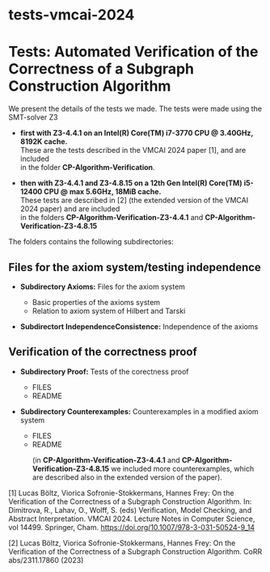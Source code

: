 # tests-vmcai-2024

Tests: Automated Verification of the Correctness of a Subgraph Construction Algorithm
======================================================================================

We present the details of the tests we made. 
The tests were made using the SMT-solver Z3
- <b>first with Z3-4.4.1 on an Intel(R) Core(TM) i7-3770 CPU @ 3.40GHz, 8192K cache.</b> <br>
  These are the tests described in the VMCAI 2024 paper [1], and are included <br>
  in the folder <b>CP-Algorithm-Verification</b>.  <p>
- <b>then with Z3-4.4.1 and Z3-4.8.15 on a 12th Gen Intel(R) Core(TM) i5-12400 CPU @ max 5.6GHz, 18MiB cache.</b> <br>
  These tests are described in [2] (the extended version of the VMCAI 2024 paper) and are 
  included <br>
  in the folders <b>CP-Algorithm-Verification-Z3-4.4.1</b> and <b>CP-Algorithm-Verification-Z3-4.8.15</b>  

The folders contains the following subdirectories: 

Files for the axiom system/testing independence
------------------------------------------------
- <b>Subdirectory Axioms:</b> Files for the axiom system
   - Basic properties of the axioms system
   - Relation to axiom system of Hilbert and Tarski

- <b>Subdirectort IndependenceConsistence:</b> Independence of the axioms

Verification of the correctness proof
-------------------------------------
- <b> Subdirectory Proof:</b> Tests of the corectness proof
   - FILES
   - README

- <b> Subdirectory Counterexamples:</b> Counterexamples in a modified axiom system
   - FILES
   - README <p>
  (in <b>CP-Algorithm-Verification-Z3-4.4.1</b> and <b>CP-Algorithm-Verification-Z3-4.8.15</b>
   we included more counterexamples, which are described also in the extended version of the paper).


[1] Lucas Böltz, Viorica Sofronie-Stokkermans, Hannes Frey:
    On the Verification of the Correctness of a Subgraph Construction Algorithm. 
    In: Dimitrova, R., Lahav, O., Wolff, S. (eds) 
    Verification, Model Checking, and Abstract Interpretation. VMCAI 2024. 
    Lecture Notes in Computer Science, vol 14499. Springer, Cham. 
    https://doi.org/10.1007/978-3-031-50524-9_14
    
[2] Lucas Böltz, Viorica Sofronie-Stokkermans, Hannes Frey:
    On the Verification of the Correctness of a Subgraph Construction Algorithm. 
    CoRR abs/2311.17860 (2023)
